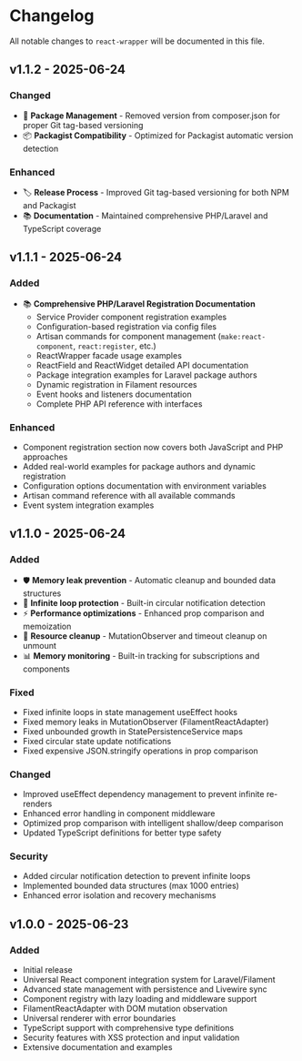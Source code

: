 # Changelog

All notable changes to `react-wrapper` will be documented in this file.

## v1.1.2 - 2025-06-24

### Changed
- 🔧 **Package Management** - Removed version from composer.json for proper Git tag-based versioning
- 📦 **Packagist Compatibility** - Optimized for Packagist automatic version detection

### Enhanced
- 🏷️ **Release Process** - Improved Git tag-based versioning for both NPM and Packagist
- 📚 **Documentation** - Maintained comprehensive PHP/Laravel and TypeScript coverage

## v1.1.1 - 2025-06-24

### Added
- 📚 **Comprehensive PHP/Laravel Registration Documentation**
  - Service Provider component registration examples
  - Configuration-based registration via config files
  - Artisan commands for component management (`make:react-component`, `react:register`, etc.)
  - ReactWrapper facade usage examples
  - ReactField and ReactWidget detailed API documentation
  - Package integration examples for Laravel package authors
  - Dynamic registration in Filament resources
  - Event hooks and listeners documentation
  - Complete PHP API reference with interfaces

### Enhanced
- Component registration section now covers both JavaScript and PHP approaches
- Added real-world examples for package authors and dynamic registration
- Configuration options documentation with environment variables
- Artisan command reference with all available commands
- Event system integration examples

## v1.1.0 - 2025-06-24

### Added
- 🛡️ **Memory leak prevention** - Automatic cleanup and bounded data structures
- 🚫 **Infinite loop protection** - Built-in circular notification detection
- ⚡ **Performance optimizations** - Enhanced prop comparison and memoization
- 🧹 **Resource cleanup** - MutationObserver and timeout cleanup on unmount
- 📊 **Memory monitoring** - Built-in tracking for subscriptions and components

### Fixed
- Fixed infinite loops in state management useEffect hooks
- Fixed memory leaks in MutationObserver (FilamentReactAdapter)
- Fixed unbounded growth in StatePersistenceService maps
- Fixed circular state update notifications
- Fixed expensive JSON.stringify operations in prop comparison

### Changed
- Improved useEffect dependency management to prevent infinite re-renders
- Enhanced error handling in component middleware
- Optimized prop comparison with intelligent shallow/deep comparison
- Updated TypeScript definitions for better type safety

### Security
- Added circular notification detection to prevent infinite loops
- Implemented bounded data structures (max 1000 entries)
- Enhanced error isolation and recovery mechanisms

## v1.0.0 - 2025-06-23

### Added
- Initial release
- Universal React component integration system for Laravel/Filament
- Advanced state management with persistence and Livewire sync
- Component registry with lazy loading and middleware support
- FilamentReactAdapter with DOM mutation observation
- Universal renderer with error boundaries
- TypeScript support with comprehensive type definitions
- Security features with XSS protection and input validation
- Extensive documentation and examples